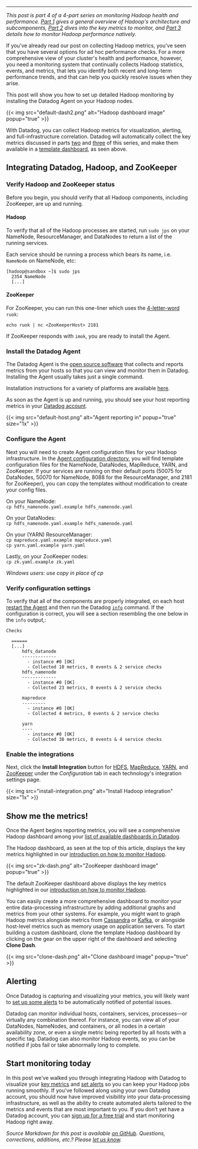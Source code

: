 ---

*This post is part 4 of a 4-part series on monitoring Hadoop health and performance. [Part 1](https://www.datadoghq.com/blog/hadoop-architecture-overview/) gives a general overview of Hadoop's architecture and subcomponents, [Part 2](https://www.datadoghq.com/blog/monitor-hadoop-metrics/) dives into the key metrics to monitor, and [Part 3](https://www.datadoghq.com/blog/collecting-hadoop-metrics/) details how to monitor Hadoop performance natively.*

If you’ve already read our post on collecting Hadoop metrics, you’ve seen that you have several options for ad hoc performance checks. For a more comprehensive view of your cluster's health and performance, however, you need a monitoring system that continually collects Hadoop statistics, events, and metrics, that lets you identify both recent and long-term performance trends, and that can help you quickly resolve issues when they arise.

This post will show you how to set up detailed Hadoop monitoring by installing the Datadog Agent on your Hadoop nodes.

{{< img src="default-dash2.png" alt="Hadoop dashboard image" popup="true" >}}

With Datadog, you can collect Hadoop metrics for visualization, alerting, and full-infrastructure correlation. Datadog will automatically collect the key metrics discussed in parts [two](https://www.datadoghq.com/blog/monitor-hadoop-metrics/) and [three](https://www.datadoghq.com/blog/collecting-hadoop-metrics/) of this series, and make them available in a [template dashboard](https://www.datadoghq.com/dashboarding/), as seen above.

## Integrating Datadog, Hadoop, and ZooKeeper

### Verify Hadoop and ZooKeeper status
Before you begin, you should verify that all Hadoop components, including ZooKeeper, are up and running.

#### Hadoop
To verify that all of the Hadoop processes are started, run `sudo jps` on your NameNode, ResourceManager, and DataNodes to return a list of the running services.

Each service should be running a process which bears its name, i.e. `NameNode` on NameNode, etc:

    [hadoop@sandbox ~]$ sudo jps
      2354 NameNode
      [...]

#### ZooKeeper
For ZooKeeper, you can run this one-liner which uses the [4-letter-word](https://zookeeper.apache.org/doc/trunk/zookeeperAdmin.html#The+Four+Letter+Words) `ruok`:

`echo ruok | nc <ZooKeeperHost> 2181`

If ZooKeeper responds with `imok`, you are ready to install the Agent.

### Install the Datadog Agent
The Datadog Agent is the [open source software](https://github.com/DataDog/dd-agent) that collects and reports metrics from your hosts so that you can view and monitor them in Datadog. Installing the Agent usually takes just a single command.

Installation instructions for a variety of platforms are available [here](https://app.datadoghq.com/account/settings#agent).

As soon as the Agent is up and running, you should see your host reporting metrics in your [Datadog account](https://app.datadoghq.com/infrastructure).

{{< img src="default-host.png" alt="Agent reporting in" popup="true" size="1x" >}}

### Configure the Agent
Next you will need to create Agent configuration files for your Hadoop infrastructure. In the [Agent configuration directory](http://docs.datadoghq.com/guides/basic_agent_usage/), you will find template configuration files for the NameNode, DataNodes, MapReduce, YARN, and ZooKeeper. If your services are running on their default ports (50075 for DataNodes, 50070 for NameNode, 8088 for the ResourceManager, and 2181 for ZooKeeper), you can copy the templates without modification to create your config files.

On your NameNode:<br>
`cp hdfs_namenode.yaml.example hdfs_namenode.yaml`

On your DataNodes:<br>
`cp hdfs_namenode.yaml.example hdfs_namenode.yaml`

On your (YARN) ResourceManager:<br>
`cp mapreduce.yaml.example mapreduce.yaml`<br>
`cp yarn.yaml.example yarn.yaml`

Lastly, on your ZooKeeper nodes:<br>
`cp zk.yaml.example zk.yaml`

*Windows users: use copy in place of cp*

### Verify configuration settings
To verify that all of the components are properly integrated, on each host [restart the Agent](http://docs.datadoghq.com/guides/basic_agent_usage/) and then run the Datadog [`info`](http://docs.datadoghq.com/guides/basic_agent_usage/) command. If the configuration is correct, you will see a section resembling the one below in the `info` output,:

    Checks
      
      ======
      [...]
          hdfs_datanode
          -------------
            - instance #0 [OK]
            - Collected 10 metrics, 0 events & 2 service checks
          hdfs_namenode
          -------------
            - instance #0 [OK]
            - Collected 23 metrics, 0 events & 2 service checks
      
          mapreduce
          ---------
            - instance #0 [OK]
            - Collected 4 metrics, 0 events & 2 service checks
      
          yarn
          ----
            - instance #0 [OK]
            - Collected 38 metrics, 0 events & 4 service checks


### Enable the integrations


Next, click the **Install Integration** button for [HDFS](https://app.datadoghq.com/account/settings#integrations/hdfs), [MapReduce](https://app.datadoghq.com/account/settings#integrations/mapreduce), [YARN](https://app.datadoghq.com/account/settings#integrations/yarn), and [ZooKeeper](https://app.datadoghq.com/account/settings#integrations/zookeeper) under the *Configuration* tab in each technology's integration settings page.

{{< img src="install-integration.png" alt="Install Hadoop integration" size="1x" >}}

Show me the metrics!
--------------------


Once the Agent begins reporting metrics, you will see a comprehensive Hadoop dashboard among your [list of available dashboards in Datadog](https://app.datadoghq.com/dash/list).

The Hadoop dashboard, as seen at the top of this article, displays the key metrics highlighted in our [introduction on how to monitor Hadoop](https://www.datadoghq.com/blog/hadoop-architecture-overview/).

{{< img src="zk-dash.png" alt="ZooKeeper dashboard image" popup="true" >}}

The default ZooKeeper dashboard above displays the key metrics highlighted in our [introduction on how to monitor Hadoop](https://www.datadoghq.com/blog/hadoop-architecture-overview/).

You can easily create a more comprehensive dashboard to monitor your entire data-processing infrastructure by adding additional graphs and metrics from your other systems. For example, you might want to graph Hadoop metrics alongside metrics from [Cassandra](https://www.datadoghq.com/blog/how-to-monitor-cassandra-performance-metrics/) or [Kafka](https://www.datadoghq.com/blog/monitoring-kafka-performance-metrics/), or alongside host-level metrics such as memory usage on application servers. To start building a custom dashboard, clone the template Hadoop dashboard by clicking on the gear on the upper right of the dashboard and selecting **Clone Dash**.

{{< img src="clone-dash.png" alt="Clone dashboard image" popup="true" >}}

Alerting
--------


Once Datadog is capturing and visualizing your metrics, you will likely want to [set up some alerts](http://docs.datadoghq.com/guides/monitoring/) to be automatically notified of potential issues.

Datadog can monitor individual hosts, containers, services, processes—or virtually any combination thereof. For instance, you can view all of your DataNodes, NameNodes, and containers, or all nodes in a certain availability zone, or even a single metric being reported by all hosts with a specific tag. Datadog can also monitor Hadoop events, so you can be notified if jobs fail or take abnormally long to complete.

Start monitoring today
----------------------


In this post we’ve walked you through integrating Hadoop with Datadog to visualize your [key metrics](https://www.datadoghq.com/blog/hadoop-architecture-overview/) and [set alerts](http://docs.datadoghq.com/guides/monitoring/) so you can keep your Hadoop jobs running smoothly. If you’ve followed along using your own Datadog account, you should now have improved visibility into your data-processing infrastructure, as well as the ability to create automated alerts tailored to the metrics and events that are most important to you. If you don’t yet have a Datadog account, you can <a href="#" class="sign-up-trigger">sign up for a free trial</a> and start monitoring Hadoop right away.

*Source Markdown for this post is available [on GitHub](https://github.com/DataDog/the-monitor/blob/master/hadoop/monitoring_hadoop_with_datadog.md). Questions, corrections, additions, etc.? Please [let us know](https://github.com/DataDog/the-monitor/issues).*
